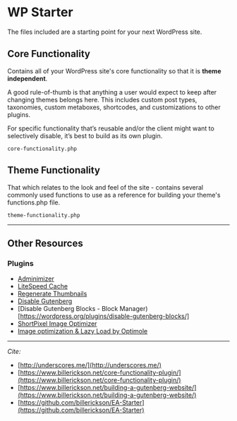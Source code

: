 # WP Starter
The files included are a starting point for your next WordPress site.

## Core Functionality
Contains all of your WordPress site's core functionality so that it is **theme independent**.

A good rule-of-thumb is that anything a user would expect to keep after changing themes belongs here. This includes custom post types, taxonomies, custom metaboxes, shortcodes, and customizations to other plugins.

For specific functionality that’s reusable and/or the client might want to selectively disable, it’s best to build as its own plugin.

`core-functionality.php`

## Theme Functionality
That which relates to the look and feel of the site - contains several commonly used functions to use as a reference for building your theme's functions.php file.

`theme-functionality.php`

---

## Other Resources

### Plugins
- [Adminimizer](https://github.com/landonkd/adminimizer)
- [LiteSpeed Cache](https://wordpress.org/plugins/litespeed-cache/)
- [Regenerate Thumbnails](https://wordpress.org/plugins/regenerate-thumbnails/)
- [Disable Gutenberg](https://wordpress.org/plugins/disable-gutenberg/)
- [Disable Gutenberg Blocks - Block Manager)[https://wordpress.org/plugins/disable-gutenberg-blocks/]
- [ShortPixel Image Optimizer](https://wordpress.org/plugins/shortpixel-image-optimiser/)
- [Image optimization & Lazy Load by Optimole](https://wordpress.org/plugins/optimole-wp/)

---

*Cite:*
- [http://underscores.me/](http://underscores.me/)
- [https://www.billerickson.net/core-functionality-plugin/](https://www.billerickson.net/core-functionality-plugin/)
- [https://www.billerickson.net/building-a-gutenberg-website/](https://www.billerickson.net/building-a-gutenberg-website/)
- [https://github.com/billerickson/EA-Starter](https://github.com/billerickson/EA-Starter)
